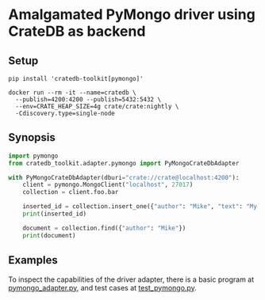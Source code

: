 # Amalgamated PyMongo driver using CrateDB as backend


## Setup

```shell
pip install 'cratedb-toolkit[pymongo]'
```

```shell
docker run --rm -it --name=cratedb \
  --publish=4200:4200 --publish=5432:5432 \
  --env=CRATE_HEAP_SIZE=4g crate/crate:nightly \
  -Cdiscovery.type=single-node
```


## Synopsis
```python
import pymongo
from cratedb_toolkit.adapter.pymongo import PyMongoCrateDbAdapter

with PyMongoCrateDbAdapter(dburi="crate://crate@localhost:4200"):
    client = pymongo.MongoClient("localhost", 27017)
    collection = client.foo.bar

    inserted_id = collection.insert_one({"author": "Mike", "text": "My first blog post!"}).inserted_id
    print(inserted_id)

    document = collection.find({"author": "Mike"})
    print(document)
```


## Examples

To inspect the capabilities of the driver adapter, there is a basic program at
[pymongo_adapter.py], and test cases at [test_pymongo.py].


[pymongo_adapter.py]: https://github.com/crate-workbench/cratedb-toolkit/blob/main/examples/pymongo_adapter.py
[test_pymongo.py]: https://github.com/crate-workbench/cratedb-toolkit/blob/main/tests/adapter/test_pymongo.py
